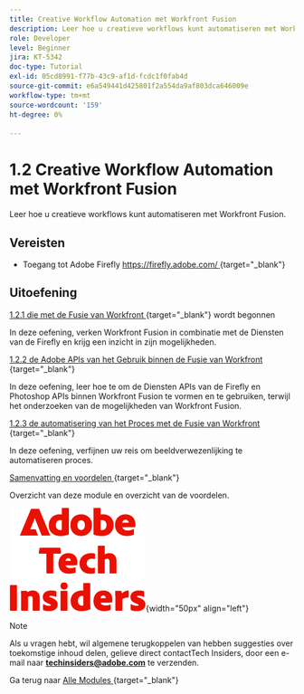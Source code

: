 ```yaml
---
title: Creative Workflow Automation met Workfront Fusion
description: Leer hoe u creatieve workflows kunt automatiseren met Workfront Fusion
role: Developer
level: Beginner
jira: KT-5342
doc-type: Tutorial
exl-id: 05cd8991-f77b-43c9-af1d-fcdc1f0fab4d
source-git-commit: e6a549441d425801f2a554da9af803dca646009e
workflow-type: tm+mt
source-wordcount: '159'
ht-degree: 0%

---
```


# 1.2 Creative Workflow Automation met Workfront Fusion

Leer hoe u creatieve workflows kunt automatiseren met Workfront Fusion.

## Vereisten

- Toegang tot Adobe Firefly [ https://firefly.adobe.com/ ](https://firefly.adobe.com/) {target="_blank"}

## Uitoefening

[ 1.2.1 die met de Fusie van Workfront ](./ex1.md){target="_blank"} wordt begonnen

In deze oefening, verken Workfront Fusion in combinatie met de Diensten van de Firefly en krijg een inzicht in zijn mogelijkheden.

[ 1.2.2 de Adobe APIs van het Gebruik binnen de Fusie van Workfront ](./ex2.md){target="_blank"}

In deze oefening, leer hoe te om de Diensten APIs van de Firefly en Photoshop APIs binnen Workfront Fusion te vormen en te gebruiken, terwijl het onderzoeken van de mogelijkheden van Workfront Fusion.

[ 1.2.3 de automatisering van het Proces met de Fusie van Workfront ](./ex3.md){target="_blank"}

In deze oefening, verfijnen uw reis om beeldverwezenlijking te automatiseren proces.

[ Samenvatting en voordelen ](./summary.md){target="_blank"}

Overzicht van deze module en overzicht van de voordelen.

![ Indexen van de Tech ](./../../../assets/images/techinsiders.png){width="50px" align="left"}

>[!NOTE]
>
>Als u vragen hebt, wil algemene terugkoppelen van hebben suggesties over toekomstige inhoud delen, gelieve direct contactTech Insiders, door een e-mail naar **techinsiders@adobe.com** te verzenden.

Ga terug naar [ Alle Modules ](../../../overview.md){target="_blank"}
